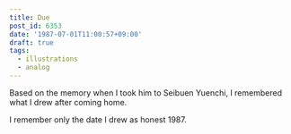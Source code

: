 ```yaml
---
title: Due
post_id: 6353
date: '1987-07-01T11:00:57+09:00'
draft: true
tags:
  - illustrations
  - analog
---
```


Based on the memory when I took him to Seibuen Yuenchi, I remembered what I drew after coming home.

I remember only the date I drew as honest 1987.
